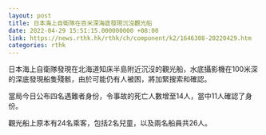 ```yaml
---
layout: post
title: 日本海上自衛隊在百米深海底發現沉沒觀光船
date: 2022-04-29 15:51:15.000000000 +08:00
link: https://news.rthk.hk/rthk/ch/component/k2/1646308-20220429.htm
categories: rthk
---
```


日本海上自衛隊發現在北海道知床半島附近沉沒的觀光船，水底攝影機在100米深的深底發現船隻殘骸，由於可能仍有人被困，將加緊搜索和確認。

當局今日公布四名遇難者身份，令事故的死亡人數增至14人，當中11人確認了身份。

觀光船上原本有24名乘客，包括2名兒童，以及兩名船員共26人。
